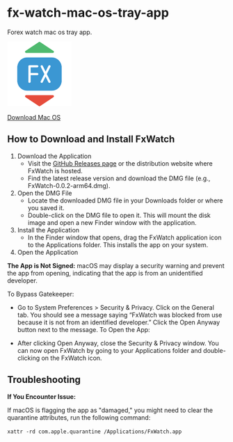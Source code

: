 # fx-watch-mac-os-tray-app

Forex watch mac os tray app.

<img src="https://github.com/primenumsdev/fx-watch-mac-os-tray-app/blob/main/forex.png" height="148">

[Download Mac OS](https://github.com/primenumsdev/fx-watch-mac-os-tray-app/releases/download/latest/FxWatch.dmg)

## How to Download and Install FxWatch
1. Download the Application
    - Visit the [GitHub Releases page](https://github.com/primenumsdev/fx-watch-mac-os-tray-app/releases) or the distribution website where FxWatch is hosted.
    - Find the latest release version and download the DMG file (e.g., FxWatch-0.0.2-arm64.dmg).
2. Open the DMG File
    - Locate the downloaded DMG file in your Downloads folder or where you saved it.
    - Double-click on the DMG file to open it. This will mount the disk image and open a new Finder window with the application.
3. Install the Application
    - In the Finder window that opens, drag the FxWatch application icon to the Applications folder. This installs the app on your system.
4. Open the Application


**The App is Not Signed:**
macOS may display a security warning and prevent the app from opening, indicating that the app is from an unidentified developer.

To Bypass Gatekeeper:

- Go to System Preferences > Security & Privacy.
Click on the General tab.
You should see a message saying “FxWatch was blocked from use because it is not from an identified developer.”
Click the Open Anyway button next to the message.
To Open the App:

- After clicking Open Anyway, close the Security & Privacy window.
You can now open FxWatch by going to your Applications folder and double-clicking on the FxWatch icon.

## Troubleshooting

**If You Encounter Issue:** 

If macOS is flagging the app as "damaged," you might need to clear the quarantine attributes, run the following command:

`xattr -rd com.apple.quarantine /Applications/FxWatch.app`
